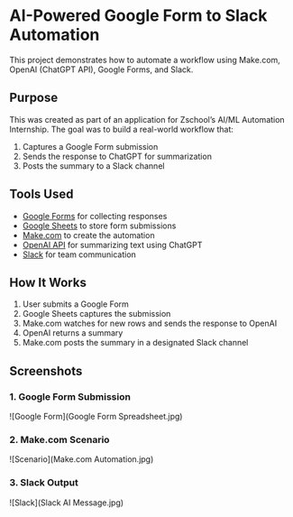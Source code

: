 # AI-Powered Google Form to Slack Automation

This project demonstrates how to automate a workflow using Make.com, OpenAI (ChatGPT API), Google Forms, and Slack.

## Purpose

This was created as part of an application for Zschool’s AI/ML Automation Internship. The goal was to build a real-world workflow that:

1. Captures a Google Form submission
2. Sends the response to ChatGPT for summarization
3. Posts the summary to a Slack channel

## Tools Used

- [Google Forms](https://forms.google.com) for collecting responses
- [Google Sheets](https://sheets.google.com) to store form submissions
- [Make.com](https://make.com) to create the automation
- [OpenAI API](https://platform.openai.com) for summarizing text using ChatGPT
- [Slack](https://slack.com) for team communication

## How It Works

1. User submits a Google Form
2. Google Sheets captures the submission
3. Make.com watches for new rows and sends the response to OpenAI
4. OpenAI returns a summary
5. Make.com posts the summary in a designated Slack channel

## Screenshots

### 1. Google Form Submission
![Google Form](Google Form Spreadsheet.jpg)

### 2. Make.com Scenario
![Scenario](Make.com Automation.jpg)

### 3. Slack Output
![Slack](Slack AI Message.jpg)

